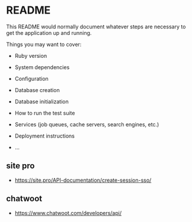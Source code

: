 # README

This README would normally document whatever steps are necessary to get the
application up and running.

Things you may want to cover:

* Ruby version

* System dependencies

* Configuration

* Database creation

* Database initialization

* How to run the test suite

* Services (job queues, cache servers, search engines, etc.)

* Deployment instructions

* ...

## site pro

* https://site.pro/API-documentation/create-session-sso/

## chatwoot

* https://www.chatwoot.com/developers/api/
